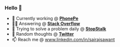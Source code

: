 ### Hello 👋

- 🔭 Currently working @ **[PhonePe](https://www.phonepe.com)**
- 🤸🏻 Answering @ **[Stack Overflow](https://stackoverflow.com/users/6763544/sairaj-sawant)**
- 🎯 Trying to solve a problem daily @ **[StopStalk](https://www.stopstalk.com/user/profile/sairajsawant)**
- 🎲 Random thoughts @ **[Twitter](https://twitter.com/sairajsawant_)**
- 📫 Reach me @ www.linkedin.com/in/sairajsawant
